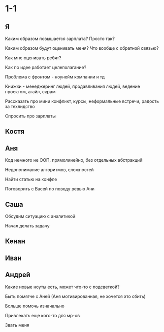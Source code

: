 # 1-1

## Я

Каким образом повышается зарплата? Просто так?

Каким образом будут оценивать меня? Что вообще с обратной связью?

Как мне оценивать ребят?

Как по идее работает целеполагание?

Проблема с фронтом - ноунейм компании и тд

Книжки - менеджеринг людей, продавливания людей, ведение проектом, агайл, скрам

Рассказать про мини конфликт, курсы, неформальные встречи, радость за техлидство

Спросить про зарплаты

## Костя

## Аня

Код немного не ООП, прямолинейно, без отдельных абстракций

Недопонимание алгоритмов, сложностей

Найти статью на конфле

Поговорить с Васей по поводу ревью Ани

## Саша

Обсудим ситуацию с аналитикой

Начал делать задачу

## Кенан

## Иван

## Андрей

Какие новые ноуты есть, может что-то с подсветкой?

Быть помягче с Аней (Аня мотивированная, не хочется это сбить)

Больше помочь изначально

Привлекать еще кого-то для мр-ов

Звать меня